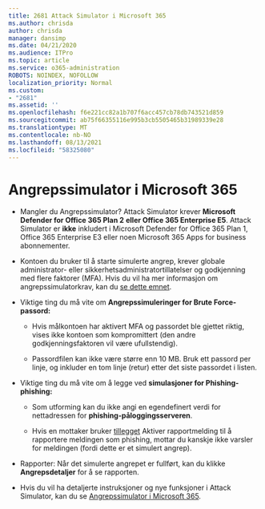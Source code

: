```yaml
---
title: 2681 Attack Simulator i Microsoft 365
ms.author: chrisda
author: chrisda
manager: dansimp
ms.date: 04/21/2020
ms.audience: ITPro
ms.topic: article
ms.service: o365-administration
ROBOTS: NOINDEX, NOFOLLOW
localization_priority: Normal
ms.custom:
- "2681"
ms.assetid: ''
ms.openlocfilehash: f6e221cc82a1b707f6acc457cb78db743521d859
ms.sourcegitcommit: ab75f66355116e995b3cb5505465b31989339e28
ms.translationtype: MT
ms.contentlocale: nb-NO
ms.lasthandoff: 08/13/2021
ms.locfileid: "58325080"
---
```

# <a name="attack-simulator-in-microsoft-365"></a>Angrepssimulator i Microsoft 365

- Mangler du Angrepssimulator? Attack Simulator krever **Microsoft Defender for Office 365 Plan 2** **eller Office 365 Enterprise E5**. Attack Simulator er **ikke** inkludert i Microsoft Defender for Office 365 Plan 1, Office 365 Enterprise E3 eller noen Microsoft 365 Apps for business abonnementer.

- Kontoen du bruker til å starte simulerte angrep, krever globale administrator- eller sikkerhetsadministratortillatelser og godkjenning med flere faktorer (MFA). Hvis du vil ha mer informasjon om angrepssimulatorkrav, kan du [se dette emnet](https://docs.microsoft.com/microsoft-365/security/office-365-security/attack-simulator).

- Viktige ting du må vite om **Angrepssimuleringer for Brute Force-passord:**

  - Hvis målkontoen har aktivert MFA og passordet ble gjettet riktig, vises ikke kontoen som kompromittert (den andre godkjenningsfaktoren vil være ufullstendig).

  - Passordfilen kan ikke være større enn 10 MB. Bruk ett passord per linje, og inkluder en tom linje (retur) etter det siste passordet i listen.

- Viktige ting du må vite om å legge ved **simulasjoner for Phishing-phishing:**

  - Som utforming kan du ikke angi en egendefinert verdi for nettadressen for **phishing-påloggingsserveren**.

  - Hvis en mottaker bruker [tillegget](https://docs.microsoft.com/microsoft-365/security/office-365-security/enable-the-report-message-add-in) Aktiver rapportmelding til å rapportere meldingen som phishing, mottar du kanskje ikke varsler for meldingen (fordi dette er et simulert angrep).

- Rapporter: Når det simulerte angrepet er fullført, kan du klikke **Angrepsdetaljer** for å se rapporten.

- Hvis du vil ha detaljerte instruksjoner og nye funksjoner i Attack Simulator, kan du se [Angrepssimulator i Microsoft 365](https://docs.microsoft.com/microsoft-365/security/office-365-security/attack-simulator).
